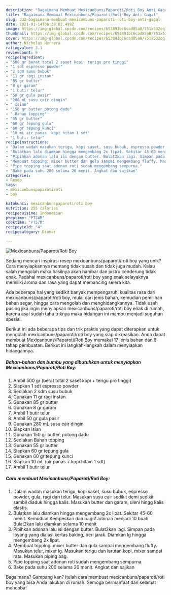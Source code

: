 ```yaml
---
description: "Bagaimana Membuat Mexicanbuns/Paparoti/Roti Boy Anti Gagal"
title: "Bagaimana Membuat Mexicanbuns/Paparoti/Roti Boy Anti Gagal"
slug: 332-bagaimana-membuat-mexicanbuns-paparoti-roti-boy-anti-gagal
date: 2021-01-14T06:39:02.499Z
image: https://img-global.cpcdn.com/recipes/653891bc6cad85a8/751x532cq70/mexicanbunspaparotiroti-boy-foto-resep-utama.jpg
thumbnail: https://img-global.cpcdn.com/recipes/653891bc6cad85a8/751x532cq70/mexicanbunspaparotiroti-boy-foto-resep-utama.jpg
cover: https://img-global.cpcdn.com/recipes/653891bc6cad85a8/751x532cq70/mexicanbunspaparotiroti-boy-foto-resep-utama.jpg
author: Nicholas Herrera
ratingvalue: 3.1
reviewcount: 9
recipeingredient:
- "500 gr berat total 2 saset kopi  terigu pro tinggi"
- "1 sdt espresso powder"
- "2 sdm susu bubuk"
- "11 gr ragi instan"
- "85 gr butter"
- "8 gr garam"
- "1 butir telur"
- "50 gr gula pasir"
- "280 mL susu cair dingin"
- " Isian"
- "150 gr butter potong dadu"
- " Bahan topping"
- "55 gr butter"
- "60 gr tepung gula"
- "60 gr tepung kunci"
- "10 mL air panas  kopi hitam 1 sdt"
- "1 butir telur"
recipeinstructions:
- "Dalam wadah masukan terigu, kopi saset, susu bubuk, espresso powder, gula, ragi dan telur. Masukan susu cair sedikit demi sedikit sambil diaduk hingga kalis. Masukan butter dan garam, uleni hingg kalis elastis."
- "Bulatkan lalu diamkan hingga mengembang 2x lipat. Sekitar 45-60 menit. Kemudian Kempeskan dan bagi2 adonan menjadi 10 buah. Bulat2kan lalu diamkan selama 10 menit"
- "Pipihkan adonan lalu isi dengan butter. Bulat2kan lagi. Simpan pada loyang yang dialasi kertas baking, beri jarak. Diamkan lg hingga mengembang 2x lipat."
- "Membuat topping: mixer butter dan gula sampai mengembang fluffy. Masukan telur, mixer lg. Masukan terigu dan larutan kopi, mixer sampai rata. Masukan piping bag."
- "Pipe topping saat adonan roti sudah mengembang sempurna."
- "Bake pada suhu 200 selama 20 menit. Angkat dan sajikan"
categories:
- Resep
tags:
- mexicanbunspaparotiroti
- boy

katakunci: mexicanbunspaparotiroti boy 
nutrition: 255 calories
recipecuisine: Indonesian
preptime: "PT24M"
cooktime: "PT57M"
recipeyield: "4"
recipecategory: Dinner

---
```



![Mexicanbuns/Paparoti/Roti Boy](https://img-global.cpcdn.com/recipes/653891bc6cad85a8/751x532cq70/mexicanbunspaparotiroti-boy-foto-resep-utama.jpg)

Sedang mencari inspirasi resep mexicanbuns/paparoti/roti boy yang unik? Cara menyiapkannya memang tidak susah dan tidak juga mudah. Kalau salah mengolah maka hasilnya akan hambar dan justru cenderung tidak enak. Padahal mexicanbuns/paparoti/roti boy yang enak selayaknya memiliki aroma dan rasa yang dapat memancing selera kita.

Ada beberapa hal yang sedikit banyak mempengaruhi kualitas rasa dari mexicanbuns/paparoti/roti boy, mulai dari jenis bahan, kemudian pemilihan bahan segar, hingga cara mengolah dan menghidangkannya. Tidak usah pusing jika ingin menyiapkan mexicanbuns/paparoti/roti boy enak di rumah, karena asal sudah tahu triknya maka hidangan ini mampu menjadi suguhan spesial.




Berikut ini ada beberapa tips dan trik praktis yang dapat diterapkan untuk mengolah mexicanbuns/paparoti/roti boy yang siap dikreasikan. Anda dapat membuat Mexicanbuns/Paparoti/Roti Boy memakai 17 jenis bahan dan 6 tahap pembuatan. Berikut ini langkah-langkah dalam menyiapkan hidangannya.

<!--inarticleads1-->

##### Bahan-bahan dan bumbu yang dibutuhkan untuk menyiapkan Mexicanbuns/Paparoti/Roti Boy:

1. Ambil 500 gr (berat total 2 saset kopi + terigu pro tinggi)
1. Siapkan 1 sdt espresso powder
1. Sediakan 2 sdm susu bubuk
1. Gunakan 11 gr ragi instan
1. Gunakan 85 gr butter
1. Gunakan 8 gr garam
1. Ambil 1 butir telur
1. Ambil 50 gr gula pasir
1. Gunakan 280 mL susu cair dingin
1. Siapkan  Isian
1. Gunakan 150 gr butter, potong dadu
1. Sediakan  Bahan topping
1. Gunakan 55 gr butter
1. Siapkan 60 gr tepung gula
1. Gunakan 60 gr tepung kunci
1. Siapkan 10 mL (air panas + kopi hitam 1 sdt)
1. Ambil 1 butir telur




<!--inarticleads2-->

##### Cara membuat Mexicanbuns/Paparoti/Roti Boy:

1. Dalam wadah masukan terigu, kopi saset, susu bubuk, espresso powder, gula, ragi dan telur. Masukan susu cair sedikit demi sedikit sambil diaduk hingga kalis. Masukan butter dan garam, uleni hingg kalis elastis.
1. Bulatkan lalu diamkan hingga mengembang 2x lipat. Sekitar 45-60 menit. Kemudian Kempeskan dan bagi2 adonan menjadi 10 buah. Bulat2kan lalu diamkan selama 10 menit
1. Pipihkan adonan lalu isi dengan butter. Bulat2kan lagi. Simpan pada loyang yang dialasi kertas baking, beri jarak. Diamkan lg hingga mengembang 2x lipat.
1. Membuat topping: mixer butter dan gula sampai mengembang fluffy. Masukan telur, mixer lg. Masukan terigu dan larutan kopi, mixer sampai rata. Masukan piping bag.
1. Pipe topping saat adonan roti sudah mengembang sempurna.
1. Bake pada suhu 200 selama 20 menit. Angkat dan sajikan




Bagaimana? Gampang kan? Itulah cara membuat mexicanbuns/paparoti/roti boy yang bisa Anda lakukan di rumah. Semoga bermanfaat dan selamat mencoba!
